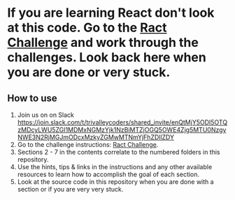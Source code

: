 # If you are learning React don't look at this code. Go to the [Ract Challenge](http://react-challenge-01.s3-website-us-west-2.amazonaws.com/react-toc/restaurant-app-toc) and work through the challenges. Look back here when you are done or very stuck.

## How to use
1. Join us on on Slack https://join.slack.com/t/trivalleycoders/shared_invite/enQtMjY5ODI5OTQzMDcyLWU5ZGI1MDMxNGMzYjk1NzBiMTZjOGQ5OWE4Zjg5MTU0NzgyNWE3N2RjMGJmODcxMzkyZGMwMTNmYjFhZDllZDY
1. Go to the challenge instructions: [Ract Challenge](http://react-challenge-01.s3-website-us-west-2.amazonaws.com/react-toc/restaurant-app-toc).
1. Sections 2 - 7 in the contents correlate to the numbered folders in this repository.
1. Use the hints, tips & links in the instructions and any other available resources to learn how to accomplish the goal of each section.
1. Look at the source code in this repository when you are done with a section or if you are very very stuck.


